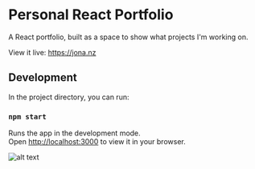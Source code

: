 # Personal React Portfolio

A React portfolio, built as a space to show what projects I'm working on.

View it live: https://jona.nz

## Development

In the project directory, you can run:

### `npm start`

Runs the app in the development mode.\
Open [http://localhost:3000](http://localhost:3000) to view it in your browser.


![alt text](https://i.imgur.com/ki50tuE.png "Homepage")
